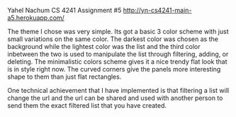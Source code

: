 Yahel Nachum
CS 4241 Assignment #5
http://yn-cs4241-main-a5.herokuapp.com/

The theme I chose was very simple. Its got a basic 3 color scheme 
with just small variations on the same color. The darkest color 
was chosen as the background while the lightest color was the 
list and the third color inbetween the two is used to manipulate 
the list through filtering, adding, or deleting. The minimalistic 
colors scheme gives it a nice trendy flat look that is in style 
right now. The curved corners give the panels more interesting shape 
to them than just flat rectangles. 

One technical achievement that I have implemented is that filtering a 
list will change the url and the url can be shared and used with 
another person to send them the exact filtered list that you have created.
